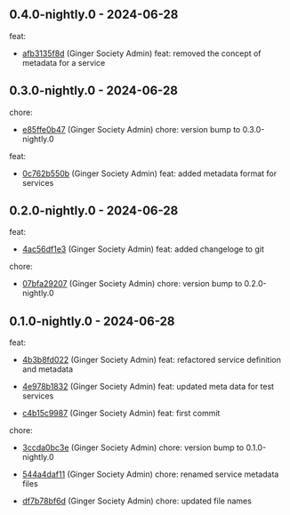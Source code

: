 ## 0.4.0-nightly.0 - 2024-06-28
feat:
 - [afb3135f8d](afb3135f8d53f8e3bbbfb9c568d813868a68a792) (Ginger Society Admin) feat: removed the concept of metadata for a service
	
## 0.3.0-nightly.0 - 2024-06-28
chore:
 - [e85ffe0b47](e85ffe0b4743c0fa8e88525f1fefc53840a4ec27) (Ginger Society Admin) chore: version bump to 0.3.0-nightly.0
	
feat:
 - [0c762b550b](0c762b550bc1065a8bc318bc4b98e72da8c2fc3d) (Ginger Society Admin) feat: added metadata format for services
	
## 0.2.0-nightly.0 - 2024-06-28
feat:
 - [4ac56df1e3](4ac56df1e390c27ec8b4d914cd8dfae30b6f4eb7) (Ginger Society Admin) feat: added changeloge to git
	
chore:
 - [07bfa29207](07bfa292072346296722e662082b58cf76b5eea8) (Ginger Society Admin) chore: version bump to 0.2.0-nightly.0
	
## 0.1.0-nightly.0 - 2024-06-28
feat:
 - [4b3b8fd022](4b3b8fd022cf664fd7ceb0fc5a757428ca3d5025) (Ginger Society Admin) feat: refactored service definition and metadata
	
 - [4e978b1832](4e978b1832c714eb700a36ed63a612f8111bfb1c) (Ginger Society Admin) feat: updated meta data for test services
	
 - [c4b15c9987](c4b15c998721a4c414ea335539a91542d02ecd24) (Ginger Society Admin) feat: first commit
	
chore:
 - [3ccda0bc3e](3ccda0bc3ea0b58d733f9e6e1223136a13a1560e) (Ginger Society Admin) chore: version bump to 0.1.0-nightly.0
	
 - [544a4daf11](544a4daf1148a6f90e773f1d20de879b171318ba) (Ginger Society Admin) chore: renamed service metadata files
	
 - [df7b78bf6d](df7b78bf6d5ebf08a3d48cf34a89405949a2f611) (Ginger Society Admin) chore: updated file names
	
